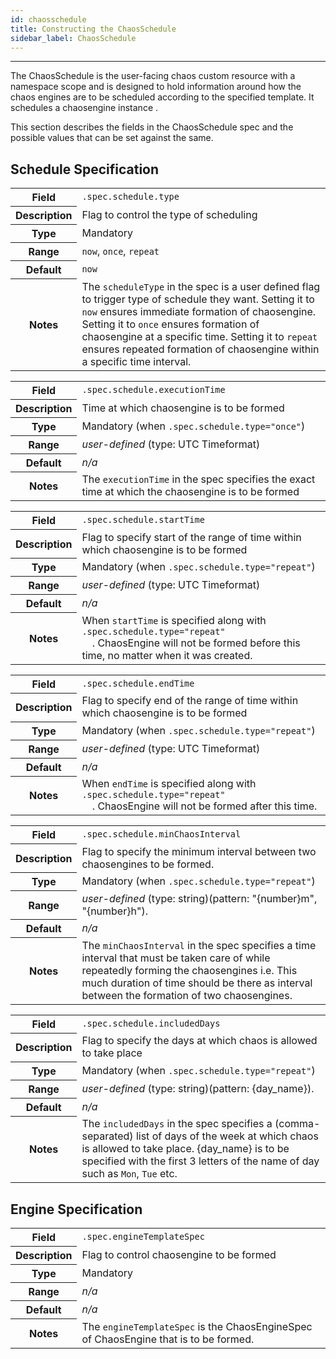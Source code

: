 ```yaml
---
id: chaosschedule 
title: Constructing the ChaosSchedule 
sidebar_label: ChaosSchedule
---
```

------

The ChaosSchedule is the user-facing chaos custom resource with a namespace scope and is designed to hold information 
around how the chaos engines are to be scheduled according to the specified template. It schedules a chaosengine instance . 

This section describes the fields in the ChaosSchedule spec and the possible values that can be set against the same.

## Schedule Specification

<table>
<tr>
  <th>Field</th>
  <td><code>.spec.schedule.type</code></td>
</tr>
<tr>
  <th>Description</th>
  <td>Flag to control the type of scheduling</td>
</tr>
<tr>
  <th>Type</th>
  <td>Mandatory</td>
</tr>
<tr>
  <th>Range</th>
  <td><code>now</code>, <code>once</code>, <code>repeat</code></td>
</tr>
<tr>
  <th>Default</th>
  <td><code>now</code></td>
</tr>
<tr>
  <th>Notes</th>
  <td>The <code>scheduleType</code> in the spec is a user defined flag to trigger type of schedule they want. Setting it to <code>now</code> ensures immediate formation of chaosengine. Setting it to <code>once</code> ensures formation of chaosengine at a specific time. Setting it to <code>repeat</code> ensures repeated formation of chaosengine within a specific time interval.</td>
</tr>
</table>

<table>
<tr>
  <th>Field</th>
  <td><code>.spec.schedule.executionTime</code></td>
</tr>
<tr>
  <th>Description</th>
  <td>Time at which chaosengine is to be formed</td>
</tr>
<tr>
  <th>Type</th>
  <td>Mandatory (when <code>.spec.schedule.type="once"</code>)</td>
</tr>
<tr>
  <th>Range</th>
  <td><i>user-defined</i> (type: UTC Timeformat)</td>
</tr>
<tr>
  <th>Default</th>
  <td><i>n/a</i></td>
</tr>
<tr>
  <th>Notes</th>
  <td>The <code>executionTime</code> in the spec specifies the exact time at which the chaosengine is to be formed</td>
</tr>
</table>

<table>
<tr>
  <th>Field</th>
  <td><code>.spec.schedule.startTime</code></td>
</tr>
<tr>
  <th>Description</th>
  <td>Flag to specify start of the range of time within which chaosengine is to be formed</td>
</tr>
<tr>
  <th>Type</th>
  <td>Mandatory (when <code>.spec.schedule.type="repeat"</code>)</td>
</tr>
<tr>
  <th>Range</th>
  <td><i>user-defined</i> (type: UTC Timeformat)</td>
</tr>
<tr>
  <th>Default</th>
  <td><i>n/a</i></td>
</tr>
<tr>
  <th>Notes</th>
  <td>When <code>startTime</code> is specified along with <code>.spec.schedule.type="repeat"
  </code>. ChaosEngine will not be formed before this time, no matter when it was created.</td>
</tr>
</table>

<table>
<tr>
  <th>Field</th>
  <td><code>.spec.schedule.endTime</code></td>
</tr>
<tr>
  <th>Description</th>
  <td>Flag to specify end of the range of time within which chaosengine is to be formed</td>
</tr>
<tr>
  <th>Type</th>
  <td>Mandatory (when <code>.spec.schedule.type="repeat"</code>)</td>
</tr>
<tr>
  <th>Range</th>
  <td><i>user-defined</i> (type: UTC Timeformat)</td>
</tr>
<tr>
  <th>Default</th>
  <td><i>n/a</i></td>
</tr>
<tr>
  <th>Notes</th>
  <td>When <code>endTime</code> is specified along with <code>.spec.schedule.type="repeat"
  </code>. ChaosEngine will not be formed after this time.</td>
</tr>
</table>

<table>
<tr>
  <th>Field</th>
  <td><code>.spec.schedule.minChaosInterval</code></td>
</tr>
<tr>
  <th>Description</th>
  <td>Flag to specify the minimum interval between two chaosengines to be formed. </td>
</tr>
<tr>
  <th>Type</th>
  <td>Mandatory (when <code>.spec.schedule.type="repeat"</code>)</td>
</tr>
<tr>
  <th>Range</th>
  <td><i>user-defined</i> (type: string)(pattern: "{number}m", "{number}h").</td>
</tr>
<tr>
  <th>Default</th>
  <td><i>n/a</i></td>
</tr>
<tr>
  <th>Notes</th>
  <td>The <code>minChaosInterval</code> in the spec specifies a time interval that must be taken care of while repeatedly forming the chaosengines i.e. This much duration of time should be there as interval between the formation of two chaosengines. </td>
</tr>
</table>

<table>
<tr>
  <th>Field</th>
  <td><code>.spec.schedule.includedDays</code></td>
</tr>
<tr>
  <th>Description</th>
  <td>Flag to specify the days at which chaos is allowed to take place</td>
</tr>
<tr>
  <th>Type</th>
  <td>Mandatory (when <code>.spec.schedule.type="repeat"</code>)</td>
</tr>
<tr>
  <th>Range</th>
  <td><i>user-defined</i> (type: string)(pattern: {day_name}).</td>
</tr>
<tr>
  <th>Default</th>
  <td><i>n/a</i></td>
</tr>
<tr>
  <th>Notes</th>
  <td>The <code>includedDays</code> in the spec specifies a (comma-separated) list of days of the week at which chaos is allowed to take place. {day_name} is to be specified with the first 3 letters of the name of day such as <code>Mon</code>, <code>Tue</code> etc.</td>
</tr>
</table>

## Engine Specification

<table>
<tr>
  <th>Field</th>
  <td><code>.spec.engineTemplateSpec</code></td>
</tr>
<tr>
  <th>Description</th>
  <td>Flag to control chaosengine to be formed </td>
</tr>
<tr>
  <th>Type</th>
  <td>Mandatory</td>
</tr>
<tr>
  <th>Range</th>
  <td><i>n/a</i></td>
</tr>
<tr>
  <th>Default</th>
  <td><i>n/a</i></td>
</tr>
<tr>
  <th>Notes</th>
  <td>The <code>engineTemplateSpec</code> is the ChaosEngineSpec of ChaosEngine that is to be formed.</td>
</tr>
</table>

